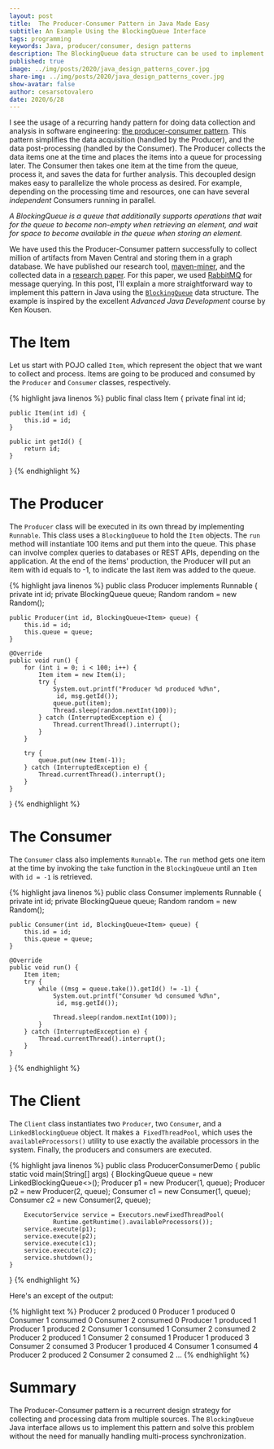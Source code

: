 ```yaml
---
layout: post
title:  The Producer-Consumer Pattern in Java Made Easy
subtitle: An Example Using the BlockingQueue Interface
tags: programming
keywords: Java, producer/consumer, design patterns
description: The BlockingQueue data structure can be used to implement Producer-Consumer pattern. In this guide I explain how.
published: true
image: ../img/posts/2020/java_design_patterns_cover.jpg
share-img: ../img/posts/2020/java_design_patterns_cover.jpg
show-avatar: false
author: cesarsotovalero
date: 2020/6/28
---
```


I see the usage of a recurring handy pattern for doing data collection and analysis in software engineering: [the producer-consumer pattern](https://en.wikipedia.org/wiki/Producer%E2%80%93consumer_problem). This pattern simplifies the data acquisition (handled by the Producer), and the data post-processing (handled by the Consumer). The Producer collects the data items one at the time and places the items into a queue for processing later. The Consumer then takes one item at the time from the queue, process it, and saves the data for further analysis. This decoupled design makes easy to parallelize the whole process as desired. For example, depending on the processing time and resources, one can have several *independent* Consumers running in parallel.

<aside class="quote">
    <em>A BlockingQueue is a queue that additionally supports operations that wait for the queue to become non-empty when retrieving an element, and wait for space to become available in the queue when storing an element.</em>
</aside>

We have used this the Producer-Consumer pattern successfully to collect million of artifacts from Maven Central and storing them in a graph database. We have published our research tool, [maven-miner](https://github.com/diverse-project/maven-miner), and the collected data in a [research paper](https://ieeexplore.ieee.org/document/8816814). For this paper, we used [RabbitMQ](https://www.rabbitmq.com/) for message querying. In this post, I'll explain a more straightforward way to implement this pattern in Java using the [`BlockingQueue`](https://docs.oracle.com/javase/8/docs/api/?java/util/concurrent/BlockingQueue.html) data structure. The example is inspired by the excellent *Advanced Java Development* course by Ken Kousen. 
 
# The Item 

Let us start with POJO called `Item`, which represent the object that we want to collect and process. Items are going to be produced and consumed by the `Producer` and `Consumer` classes, respectively.

{% highlight java linenos %}
public final class Item {
    private final int id;

    public Item(int id) {
        this.id = id;
    }

    public int getId() {
        return id;
    }
}
{% endhighlight %}

# The Producer

The `Producer` class will be executed in its own thread by implementing `Runnable`. This class uses a `BlockingQueue` to hold the `Item` objects. The `run` method will instantiate 100 items and put them into the queue. This phase can involve complex queries to databases or REST APIs, depending on the application. At the end of the items' production, the Producer will put an item with id equals to -1, to indicate the last item was added to the queue.

{% highlight java linenos %}
public class Producer implements Runnable {
    private int id;
    private BlockingQueue<Item> queue;
    Random random = new Random();

    public Producer(int id, BlockingQueue<Item> queue) {
        this.id = id;
        this.queue = queue;
    }

    @Override
    public void run() {
        for (int i = 0; i < 100; i++) {
            Item item = new Item(i);
            try {
                System.out.printf("Producer %d produced %d%n",
                 id, msg.getId());
                queue.put(item);
                Thread.sleep(random.nextInt(100));
            } catch (InterruptedException e) {
                Thread.currentThread().interrupt();
            }
        }

        try {
            queue.put(new Item(-1));
        } catch (InterruptedException e) {
            Thread.currentThread().interrupt();
        }
    }
}
{% endhighlight %}

# The Consumer

The `Consumer` class also implements `Runnable`. The `run` method gets one item at the time by invoking the `take` function in the `BlockingQueue` until an `Item` with `id = -1` is retrieved.

{% highlight java linenos %}
public class Consumer implements Runnable {
    private int id;
    private BlockingQueue<Item> queue;
    Random random = new Random();

    public Consumer(int id, BlockingQueue<Item> queue) {
        this.id = id;
        this.queue = queue;
    }

    @Override
    public void run() {
        Item item;
        try {
            while ((msg = queue.take()).getId() != -1) {
                System.out.printf("Consumer %d consumed %d%n",
                 id, msg.getId());

                Thread.sleep(random.nextInt(100));
            }
        } catch (InterruptedException e) {
            Thread.currentThread().interrupt();
        }
    }
}
{% endhighlight %}

# The Client

The `Client` class instantiates two `Producer`, two `Consumer`, and a `LinkedBlockingQueue` object. It makes a` FixedThreadPool`, which uses the `availableProcessors()` utility to use exactly the available processors in the system. Finally, the producers and consumers are executed. 


{% highlight java linenos %}
public class ProducerConsumerDemo {
    public static void main(String[] args) {
        BlockingQueue<Item> queue = new LinkedBlockingQueue<>();
        Producer p1 = new Producer(1, queue);
        Producer p2 = new Producer(2, queue);
        Consumer c1 = new Consumer(1, queue);
        Consumer c2 = new Consumer(2, queue);

        ExecutorService service = Executors.newFixedThreadPool(
                Runtime.getRuntime().availableProcessors());
        service.execute(p1);
        service.execute(p2);
        service.execute(c1);
        service.execute(c2);
        service.shutdown();
    }
}
{% endhighlight %}

Here's an except of the output: 

{% highlight text %}
Producer 2 produced 0
Producer 1 produced 0
Consumer 1 consumed 0
Consumer 2 consumed 0
Producer 1 produced 1
Producer 1 produced 2
Consumer 1 consumed 1
Consumer 2 consumed 2
Producer 2 produced 1
Consumer 2 consumed 1
Producer 1 produced 3
Consumer 2 consumed 3
Producer 1 produced 4
Consumer 1 consumed 4
Producer 2 produced 2
Consumer 2 consumed 2
...
{% endhighlight %}

# Summary

The Producer-Consumer pattern is a recurrent design strategy for collecting and processing data from multiple sources. The `BlockingQueue` Java interface allows us to implement this pattern and solve this problem without the need for manually handling multi-process synchronization.